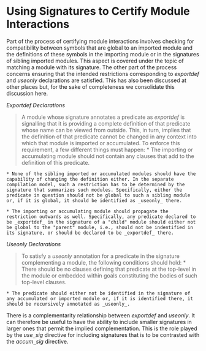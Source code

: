 # Using Signatures to Certify Module Interactions #

Part of the process of certifying module interactions involves checking for compatibility between symbols that are global to an imported module and the definitions of these symbols in the importing module or in the signatures of sibling imported modules. This aspect is covered under the topic of matching a module with its signature. The other part of the process concerns ensuring that the intended restrictions corresponding to _exportdef_ and _useonly_ declarations are satisfied. This has also been discussed at other places but, for the sake of completeness we consolidate this discussion here.

_Exportdef Declarations_

> A module whose signature annotates a predicate as _exportdef_ is signalling that it is providing a complete definition of that predicate whose name can be viewed from outside. This, in turn, implies that the definition of that predicate cannot be changed in any context into which that module is imported or accumulated. To enforce this requirement, a few different things must happen:
    * The importing or accumulating module should not contain any clauses that add to the definition of this predicate.
> > 
    * None of the sibling imported or accumulated modules should have the capability of changing the definition either. In the separate compilation model, such a restriction has to be determined by the signature that summarizes such modules. Specifically, either the predicate in question should not be global to such a sibling module or, if it is global, it should be identified as _useonly_ there.
> > 
    * The importing or accumulating module should propagate the restriction outwards as well. Specifically, any predicate declared to be _exportdef_ in the signature of a "child" module should either not be global to the "parent" module, i.e., should not be indentified in its signature, or should be declared to be _exportdef_ there.


_Useonly Declarations_


> To satisfy a _useonly_ annotation for a predicate in the signature complementing a module, the following conditions should hold:
    * There should be no clauses defining that predicate at the top-level in the module or embedded within goals constituting the bodies of such top-level clauses.
> > 
    * The predicate should either not be identified in the signature of any accumulated or imported module or, if it is identified there, it should be recursively annotated as _useonly_.


There is a complementarity relationship between _exportdef_ and _useonly_. It can therefore be useful to have the ability to include smaller signatures in larger ones that permit the implied complementation. This is the role played by the _use`_`sig_ directive for including signatures that is to be contrasted with the _accum`_`sig_ directive.